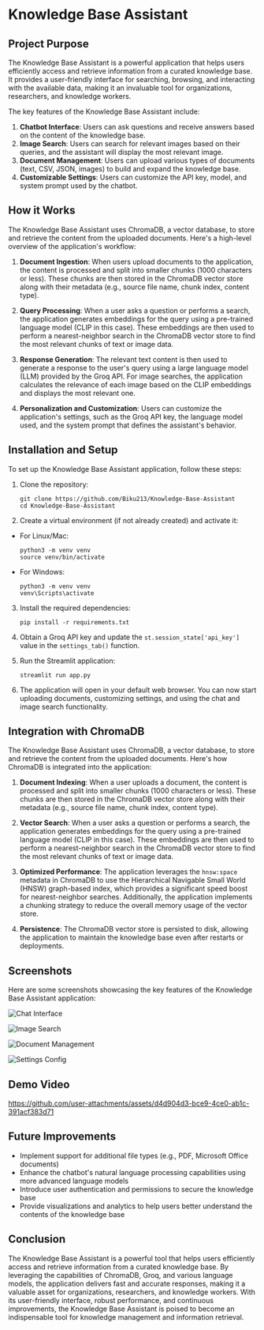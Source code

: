 # Knowledge Base Assistant

## Project Purpose

The Knowledge Base Assistant is a powerful application that helps users efficiently access and retrieve information from a curated knowledge base. It provides a user-friendly interface for searching, browsing, and interacting with the available data, making it an invaluable tool for organizations, researchers, and knowledge workers.

The key features of the Knowledge Base Assistant include:

1. **Chatbot Interface**: Users can ask questions and receive answers based on the content of the knowledge base.
2. **Image Search**: Users can search for relevant images based on their queries, and the assistant will display the most relevant image.
3. **Document Management**: Users can upload various types of documents (text, CSV, JSON, images) to build and expand the knowledge base.
4. **Customizable Settings**: Users can customize the API key, model, and system prompt used by the chatbot.

## How it Works

The Knowledge Base Assistant uses ChromaDB, a vector database, to store and retrieve the content from the uploaded documents. Here's a high-level overview of the application's workflow:

1. **Document Ingestion**: When users upload documents to the application, the content is processed and split into smaller chunks (1000 characters or less). These chunks are then stored in the ChromaDB vector store along with their metadata (e.g., source file name, chunk index, content type).

2. **Query Processing**: When a user asks a question or performs a search, the application generates embeddings for the query using a pre-trained language model (CLIP in this case). These embeddings are then used to perform a nearest-neighbor search in the ChromaDB vector store to find the most relevant chunks of text or image data.

3. **Response Generation**: The relevant text content is then used to generate a response to the user's query using a large language model (LLM) provided by the Groq API. For image searches, the application calculates the relevance of each image based on the CLIP embeddings and displays the most relevant one.

4. **Personalization and Customization**: Users can customize the application's settings, such as the Groq API key, the language model used, and the system prompt that defines the assistant's behavior.

## Installation and Setup

To set up the Knowledge Base Assistant application, follow these steps:

1. Clone the repository:

   ```
   git clone https://github.com/Biku213/Knowledge-Base-Assistant
   cd Knowledge-Base-Assistant
   ```

2. Create a virtual environment (if not already created) and activate it:

- For Linux/Mac:

   ```
   python3 -m venv venv
   source venv/bin/activate
   ```

- For Windows:

   ```
   python3 -m venv venv
   venv\Scripts\activate
   ```

3. Install the required dependencies:

   ```
   pip install -r requirements.txt
   ```

4. Obtain a Groq API key and update the `st.session_state['api_key']` value in the `settings_tab()` function.

5. Run the Streamlit application:

   ```
   streamlit run app.py
   ```

6. The application will open in your default web browser. You can now start uploading documents, customizing settings, and using the chat and image search functionality.

## Integration with ChromaDB

The Knowledge Base Assistant uses ChromaDB, a vector database, to store and retrieve the content from the uploaded documents. Here's how ChromaDB is integrated into the application:

1. **Document Indexing**: When a user uploads a document, the content is processed and split into smaller chunks (1000 characters or less). These chunks are then stored in the ChromaDB vector store along with their metadata (e.g., source file name, chunk index, content type).

2. **Vector Search**: When a user asks a question or performs a search, the application generates embeddings for the query using a pre-trained language model (CLIP in this case). These embeddings are then used to perform a nearest-neighbor search in the ChromaDB vector store to find the most relevant chunks of text or image data.

3. **Optimized Performance**: The application leverages the `hnsw:space` metadata in ChromaDB to use the Hierarchical Navigable Small World (HNSW) graph-based index, which provides a significant speed boost for nearest-neighbor searches. Additionally, the application implements a chunking strategy to reduce the overall memory usage of the vector store.

4. **Persistence**: The ChromaDB vector store is persisted to disk, allowing the application to maintain the knowledge base even after restarts or deployments.

## Screenshots

Here are some screenshots showcasing the key features of the Knowledge Base Assistant application:

![Chat Interface](https://github.com/user-attachments/assets/744764dc-5f65-4a69-b281-fcc7e92be3c8)

![Image Search](https://github.com/user-attachments/assets/14e9e01b-2e64-45cc-a6f9-645042b862fe)

![Document Management](https://github.com/user-attachments/assets/0a4af41b-837e-411b-992f-9cdf22e86be1)

![Settings Config](https://github.com/user-attachments/assets/03332a39-42c7-4900-ab82-86eb229af19e)

## Demo Video

https://github.com/user-attachments/assets/d4d904d3-bce9-4ce0-ab1c-391acf383d71

## Future Improvements

- Implement support for additional file types (e.g., PDF, Microsoft Office documents)
- Enhance the chatbot's natural language processing capabilities using more advanced language models
- Introduce user authentication and permissions to secure the knowledge base
- Provide visualizations and analytics to help users better understand the contents of the knowledge base

## Conclusion

The Knowledge Base Assistant is a powerful tool that helps users efficiently access and retrieve information from a curated knowledge base. By leveraging the capabilities of ChromaDB, Groq, and various language models, the application delivers fast and accurate responses, making it a valuable asset for organizations, researchers, and knowledge workers. With its user-friendly interface, robust performance, and continuous improvements, the Knowledge Base Assistant is poised to become an indispensable tool for knowledge management and information retrieval.
